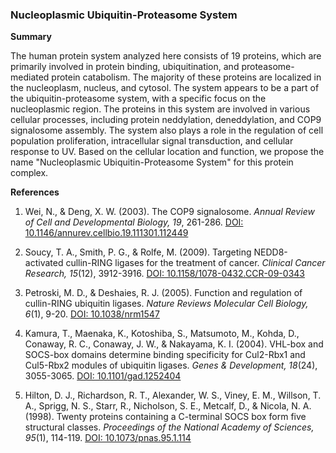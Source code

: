 ### Nucleoplasmic Ubiquitin-Proteasome System

**Summary**

The human protein system analyzed here consists of 19 proteins, which are primarily involved in protein binding, ubiquitination, and proteasome-mediated protein catabolism. The majority of these proteins are localized in the nucleoplasm, nucleus, and cytosol. The system appears to be a part of the ubiquitin-proteasome system, with a specific focus on the nucleoplasmic region. The proteins in this system are involved in various cellular processes, including protein neddylation, deneddylation, and COP9 signalosome assembly. The system also plays a role in the regulation of cell population proliferation, intracellular signal transduction, and cellular response to UV. Based on the cellular location and function, we propose the name "Nucleoplasmic Ubiquitin-Proteasome System" for this protein complex.

**References**

1. Wei, N., & Deng, X. W. (2003). The COP9 signalosome. *Annual Review of Cell and Developmental Biology, 19*, 261-286. [DOI: 10.1146/annurev.cellbio.19.111301.112449](https://doi.org/10.1146/annurev.cellbio.19.111301.112449)

2. Soucy, T. A., Smith, P. G., & Rolfe, M. (2009). Targeting NEDD8-activated cullin-RING ligases for the treatment of cancer. *Clinical Cancer Research, 15*(12), 3912-3916. [DOI: 10.1158/1078-0432.CCR-09-0343](https://doi.org/10.1158/1078-0432.CCR-09-0343)

3. Petroski, M. D., & Deshaies, R. J. (2005). Function and regulation of cullin-RING ubiquitin ligases. *Nature Reviews Molecular Cell Biology, 6*(1), 9-20. [DOI: 10.1038/nrm1547](https://doi.org/10.1038/nrm1547)

4. Kamura, T., Maenaka, K., Kotoshiba, S., Matsumoto, M., Kohda, D., Conaway, R. C., Conaway, J. W., & Nakayama, K. I. (2004). VHL-box and SOCS-box domains determine binding specificity for Cul2-Rbx1 and Cul5-Rbx2 modules of ubiquitin ligases. *Genes & Development, 18*(24), 3055-3065. [DOI: 10.1101/gad.1252404](https://doi.org/10.1101/gad.1252404)

5. Hilton, D. J., Richardson, R. T., Alexander, W. S., Viney, E. M., Willson, T. A., Sprigg, N. S., Starr, R., Nicholson, S. E., Metcalf, D., & Nicola, N. A. (1998). Twenty proteins containing a C-terminal SOCS box form five structural classes. *Proceedings of the National Academy of Sciences, 95*(1), 114-119. [DOI: 10.1073/pnas.95.1.114](https://doi.org/10.1073/pnas.95.1.114)